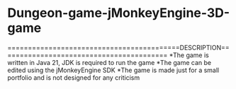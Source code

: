 # Dungeon-game-jMonkeyEngine-3D-game

==========================================DESCRIPTION=========================================
*The game is written in Java 21, JDK is required to run the game
*The game can be edited using the jMonkeyEngine SDK
*The game is made just for a small portfolio and is not designed for any criticism
